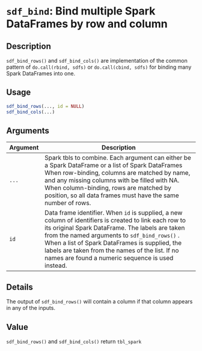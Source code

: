 # `sdf_bind`: Bind multiple Spark DataFrames by row and column

## Description


 `sdf_bind_rows()` and `sdf_bind_cols()` are implementation of the common pattern of
 `do.call(rbind, sdfs)` or `do.call(cbind, sdfs)` for binding many
 Spark DataFrames into one.


## Usage

```r
sdf_bind_rows(..., id = NULL)
sdf_bind_cols(...)
```


## Arguments

Argument      |Description
------------- |----------------
```...```     |     Spark tbls to combine.  Each argument can either be a Spark DataFrame or a list of Spark DataFrames  When row-binding, columns are matched by name, and any missing columns with be filled with NA.  When column-binding, rows are matched by position, so all data frames must have the same number of rows.
```id```     |     Data frame identifier.  When `id` is supplied, a new column of identifiers is created to link each row to its original Spark DataFrame. The labels are taken from the named arguments to `sdf_bind_rows()` . When a list of Spark DataFrames is supplied, the labels are taken from the names of the list. If no names are found a numeric sequence is used instead.

## Details


 The output of `sdf_bind_rows()` will contain a column if that column
 appears in any of the inputs.


## Value


 `sdf_bind_rows()` and `sdf_bind_cols()` return `tbl_spark` 


